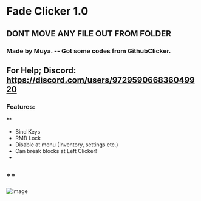 # Fade Clicker 1.0
**DONT MOVE ANY FILE OUT FROM FOLDER**
--------------------------------------------------------
### Made by Muya. -- Got some codes from GithubClicker.
 **For Help; 
Discord: https://discord.com/users/972959066836049920**
--------------------------------------------------------
### Features:

**

- Bind Keys
- RMB Lock
- Disable at menu (Inventory, settings etc.)
- Can break blocks at Left Clicker! 
- 
**
---------------------------------------------------------
![image](https://user-images.githubusercontent.com/110637844/182966804-98b1e49f-d9fa-4d3c-aa5b-adf5c679b640.png)
